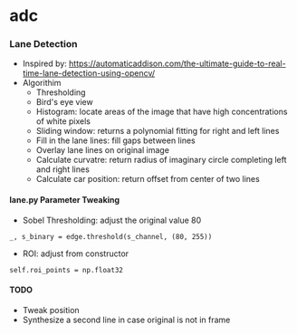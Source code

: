 # adc

### Lane Detection
* Inspired by:
<https://automaticaddison.com/the-ultimate-guide-to-real-time-lane-detection-using-opencv/>
* Algorithim
  * Thresholding
  * Bird's eye view
  * Histogram: locate areas of the image that have high concentrations of white pixels
  * Sliding window: returns a polynomial fitting for right and left lines
  * Fill in the lane lines: fill gaps between lines
  * Overlay lane lines on original image
  * Calculate curvatre: return radius of imaginary circle completing left and right lines
  * Calculate car position: return offset from center of two lines


#### lane.py Parameter Tweaking
* Sobel Thresholding: adjust the original value 80

`_, s_binary = edge.threshold(s_channel, (80, 255))`

* ROI: adjust from constructor

`self.roi_points = np.float32`

#### TODO
* Tweak position
* Synthesize a second line in case original is not in frame
